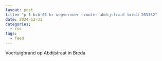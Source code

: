 ```yaml
---
layout: post
title: "p 1 bzb-01 br wegvervoer scooter abdijstraat breda 203132"
date: 2024-12-31
categories: 
  - rss
tags: 
  - feed
---
```


Voertuigbrand op Abdijstraat in Breda
